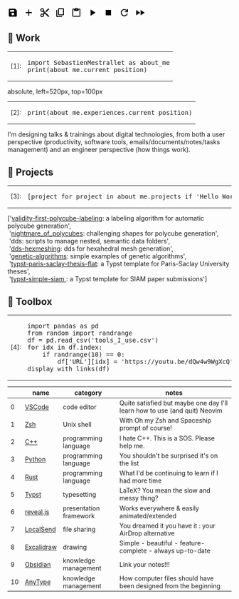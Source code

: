 <!-- you know it's gonna be fancy when there's more HTML than Markdown -->

<picture>
  <source media="(prefers-color-scheme: dark)" srcset="icons/save_white.png">
  <source media="(prefers-color-scheme: light)" srcset="icons/save_black.png">
  <img alt="Save" src="icons/save_black.png">
</picture>
&nbsp;
<picture>
  <source media="(prefers-color-scheme: dark)" srcset="icons/add_white.png">
  <source media="(prefers-color-scheme: light)" srcset="icons/add_black.png">
  <img alt="Add" src="icons/add_black.png">
</picture>
&nbsp;
<picture>
  <source media="(prefers-color-scheme: dark)" srcset="icons/cut_white.png">
  <source media="(prefers-color-scheme: light)" srcset="icons/cut_black.png">
  <img alt="Cut" src="icons/cut_black.png">
</picture>
&nbsp;
<picture>
  <source media="(prefers-color-scheme: dark)" srcset="icons/copy_white.png">
  <source media="(prefers-color-scheme: light)" srcset="icons/copy_black.png">
  <img alt="Copy" src="icons/copy_black.png">
</picture>
&nbsp;
<picture>
  <source media="(prefers-color-scheme: dark)" srcset="icons/paste_white.png">
  <source media="(prefers-color-scheme: light)" srcset="icons/paste_black.png">
  <img alt="Paste" src="icons/paste_black.png">
</picture>
&nbsp;
<picture>
  <source media="(prefers-color-scheme: dark)" srcset="icons/run_white.png">
  <source media="(prefers-color-scheme: light)" srcset="icons/run_black.png">
  <img alt="Run" src="icons/run_black.png">
</picture>
&nbsp;
<picture>
  <source media="(prefers-color-scheme: dark)" srcset="icons/stop_white.png">
  <source media="(prefers-color-scheme: light)" srcset="icons/stop_black.png">
  <img alt="Stop" src="icons/stop_black.png">
</picture>
&nbsp;
<picture>
  <source media="(prefers-color-scheme: dark)" srcset="icons/restart_white.png">
  <source media="(prefers-color-scheme: light)" srcset="icons/restart_black.png">
  <img alt="Restart" src="icons/restart_black.png">
</picture>
&nbsp;
<picture>
  <source media="(prefers-color-scheme: dark)" srcset="icons/fast_forward_white.png">
  <source media="(prefers-color-scheme: light)" srcset="icons/fast_forward_black.png">
  <img alt="Fast-forward" src="icons/fast_forward_black.png">
</picture>
<br/>

## 💼 Work

<!-- use a HTML table to be able to put code blocks inside -->
<table>
  <tr>
    <td>[1]:</td>
    <td><pre lang="python">
import SebastienMestrallet as about_me
print(about_me.current_position)
</pre></td>
  </tr>
</table>

absolute, left=520px, top=100px

<table>
  <tr>
    <td>[2]:</td>
    <td><pre lang="python">
print(about_me.experiences.current_position)
</pre></td>
  </tr>
</table>

I'm designing talks & trainings about digital technologies, from both a user perspective (productivity, software tools, emails/documents/notes/tasks management) and an engineer perspective (how things work).

## 📁 Projects

<table>
  <tr>
    <td>[3]:</td>
    <td><pre lang="python">
[project for project in about_me.projects if 'Hello World' not in project]
</pre></td>
  </tr>
</table>

['<a href="https://github.com/LIHPC-Computational-Geometry/validity-first-polycube-labeling">validity-first-polycube-labeling</a>: a labeling algorithm for automatic polycube generation',<br/>
&nbsp;'<a href="https://github.com/LIHPC-Computational-Geometry/nightmare_of_polycubes">nightmare_of_polycubes</a>: challenging shapes for polycube generation',<br/>
&nbsp;'dds: scripts to manage nested, semantic data folders',<br/>
&nbsp;'<a href="https://github.com/LIHPC-Computational-Geometry/dds-hexmeshing">dds-hexmeshing</a>: dds for hexahedral mesh generation',<br/>
&nbsp;'<a href="https://github.com/sebmestrallet/genetic-algorithms">genetic-algorithms</a>: simple examples of genetic algorithms',<br/>
&nbsp;'<a href="https://github.com/sebmestrallet/typst-paris-saclay-thesis-flat">typst-paris-saclay-thesis-flat</a>: a Typst template for Paris-Saclay University theses',<br/>
&nbsp;'<a href="https://github.com/sebmestrallet/typst-simple-siam">typst-simple-siam </a>: a Typst template for SIAM paper submissions']

## 🧰 Toolbox

<table>
  <tr>
    <td>[4]:</td>
    <td><pre lang="python">
import pandas as pd
from random import randrange
df = pd.read_csv('tools_I_use.csv')
for idx in df.index:
    if randrange(10) == 0:
        df['URL'][idx] = 'https://youtu.be/dQw4w9WgXcQ'
display_with_links(df)
</pre></td>
  </tr>
</table>

&nbsp; | name | category | notes
-------|------|-------------|-------
0 | [VSCode](https://code.visualstudio.com) | code editor | Quite satisfied but maybe one day I'll learn how to use (and quit) Neovim
1 | [Zsh](https://www.zsh.org/) | Unix shell | With Oh my Zsh and Spaceship prompt of course!
2 | [C++](https://isocpp.org/) | programming language | I hate C++. This is a SOS. Please help me.
3 | [Python](https://www.python.org/) | programming language| You shouldn't be surprised it's on the list
4 | [Rust](https://www.rust-lang.org) | programming language | What I'd be continuing to learn if I had more time
5 | [Typst](https://github.com/typst/typst) | typesetting | LaTeX? You mean the slow and messy thing?
6 | [reveal.js](https://revealjs.com/) | presentation framework | Works everywhere & easily animated/extended
7 | [LocalSend](https://localsend.org/#/) | file sharing | You dreamed it you have it : your AirDrop alternative
8 | [Excalidraw](https://excalidraw.com/) | drawing | Simple - beautiful - feature-complete - always up-to-date
9 | [Obsidian](https://obsidian.md/) | knowledge management | Link your notes!!!
10 | [AnyType](https://anytype.io/) | knowledge management | How computer files should have been designed from the beginning
